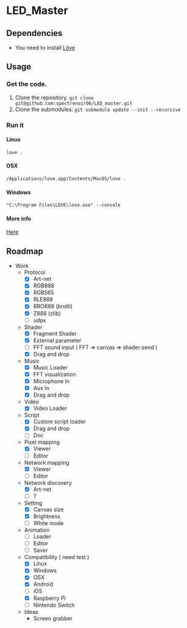 LED_Master
============

## Dependencies
 - You need to install [Löve](https://love2d.org/#download)

## Usage
### Get the code.
1. Clone the repository. `git clone git@github.com:spectrenoir06/LED_master.git`
2. Clone the submodules: `git submodule update --init --recursive`
### Run it
#### Linux
`love .`
#### OSX
`/Applications/love.app/Contents/MacOS/love .`
#### Windows
`"C:\Program Files\LOVE\love.exe" --console`
#### More info
[Here](https://love2d.org/wiki/Getting_Started)

## Roadmap

- Work
  - Protocol
    - [x] Art-net
    - [x] RGB888
    - [x] RGB565
    - [x] RLE888
    - [x] BRO888 (brotli)
    - [x] Z888 (zlib)
    - [ ] udpx
  - Shader
    - [x] Fragment Shader
    - [x] External parameter
    - [ ] FFT sound input ( FFT => canvas => shader:send )
    - [x] Drag and drop
  - Music
    - [x] Music Loader
    - [x] FFT visualization
    - [x] Microphone In
    - [x] Aux In
    - [x] Drag and drop
  - Video
    - [x] Video Loader
  - Script
    - [x] Custom script loader
    - [x] Drag and drop
    - [ ] Doc
  - Pixel mapping
    - [x] Viewer
    - [ ] Editor
  - Network mapping
    - [x] Viewer
    - [ ] Editor
  - Network discovery
    - [x] Art-net
    - [ ] ?
  - Setting
    - [x] Canvas size
    - [x] Brightness
    - [ ] White mode
  - Animation
    - [ ] Loader
    - [ ] Editor
    - [ ] Saver
  - Compatibility ( need test )
    - [x] Linux
    - [x] Windows
    - [x] OSX
    - [x] Android
    - [ ] iOS
    - [x] Raspberry Pi
    - [ ] Nintendo Switch
  - Ideas
    - Screen grabber
